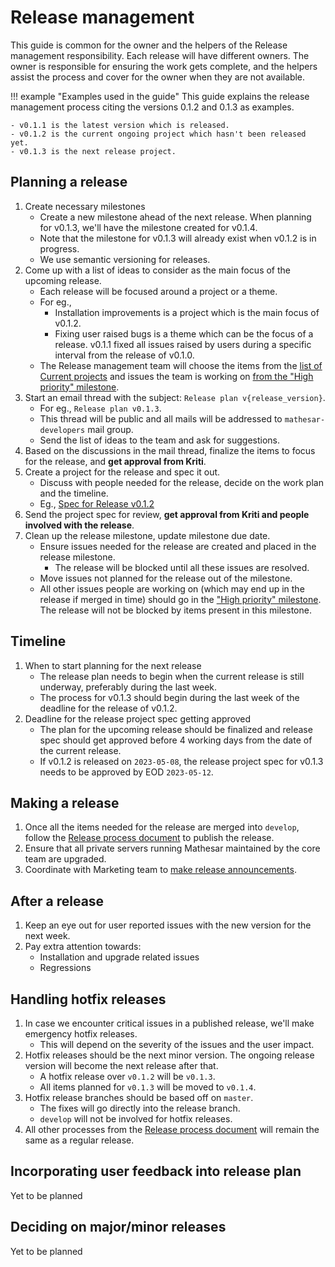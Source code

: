 # Release management

This guide is common for the owner and the helpers of the Release management responsibility. Each release will have different owners. The owner is responsible for ensuring the work gets complete, and the helpers assist the process and cover for the owner when they are not available.

!!! example "Examples used in the guide"
    This guide explains the release management process citing the versions 0.1.2 and 0.1.3 as examples.

    - v0.1.1 is the latest version which is released.
    - v0.1.2 is the current ongoing project which hasn't been released yet.
    - v0.1.3 is the next release project.

## Planning a release

1. Create necessary milestones
    - Create a new milestone ahead of the next release. When planning for v0.1.3, we'll have the milestone created for v0.1.4.
    - Note that the milestone for v0.1.3 will already exist when v0.1.2 is in progress.
    -  We use semantic versioning for releases.
1. Come up with a list of ideas to consider as the main focus of the upcoming release.
    - Each release will be focused around a project or a theme.
    - For eg.,
        - Installation improvements is a project which is the main focus of v0.1.2.
        - Fixing user raised bugs is a theme which can be the focus of a release. v0.1.1 fixed all issues raised by users during a specific interval from the release of v0.1.0.
    - The Release management team will choose the items from the [list of Current projects](/projects#current-projects) and issues the team is working on [from the "High priority" milestone](https://github.com/mathesar-foundation/mathesar/milestone/71).
1. Start an email thread with the subject: `Release plan v{release_version}`.
    - For eg., `Release plan v0.1.3`.
    - This thread will be public and all mails will be addressed to `mathesar-developers` mail group.
    - Send the list of ideas to the team and ask for suggestions.
1. Based on the discussions in the mail thread, finalize the items to focus for the release, and **get approval from Kriti**.
1. Create a project for the release and spec it out.
    - Discuss with people needed for the release, decide on the work plan and the timeline.
    - Eg., [Spec for Release v0.1.2](/projects/release-0-1-2)
1. Send the project spec for review, **get approval from Kriti and people involved with the release**.
1. Clean up the release milestone, update milestone due date.
    - Ensure issues needed for the release are created and placed in the release milestone.
        - The release will be blocked until all these issues are resolved.
    - Move issues not planned for the release out of the milestone.
    - All other issues people are working on (which may end up in the release if merged in time) should go in the ["High priority" milestone](https://github.com/mathesar-foundation/mathesar/milestone/71). The release will not be blocked by items present in this milestone.

## Timeline

1. When to start planning for the next release
    - The release plan needs to begin when the current release is still underway, preferably during the last week.
    - The process for v0.1.3 should begin during the last week of the deadline for the release of v0.1.2.
1. Deadline for the release project spec getting approved
    - The plan for the upcoming release should be finalized and release spec should get approved before 4 working days from the date of the current release.
    - If v0.1.2 is released on `2023-05-08`, the release project spec for v0.1.3 needs to be approved by EOD `2023-05-12`.

## Making a release

1. Once all the items needed for the release are merged into `develop`, follow the [Release process document](/engineering/release-process) to publish the release.
1. Ensure that all private servers running Mathesar maintained by the core team are upgraded.
1. Coordinate with Marketing team to [make release announcements](/team/responsibilities/marketing#make-release-announcements).

## After a release

1. Keep an eye out for user reported issues with the new version for the next week.
1. Pay extra attention towards:
    - Installation and upgrade related issues
    - Regressions

## Handling hotfix releases

1. In case we encounter critical issues in a published release, we'll make emergency hotfix releases.
    - This will depend on the severity of the issues and the user impact.
1. Hotfix releases should be the next minor version. The ongoing release version will become the next release after that.
    - A hotfix release over `v0.1.2` will be `v0.1.3`.
    - All items planned for `v0.1.3` will be moved to `v0.1.4`.
1. Hotfix release branches should be based off on `master`.
    - The fixes will go directly into the release branch.
    - `develop` will not be involved for hotfix releases.
1. All other processes from the [Release process document](/engineering/release-process) will remain the same as a regular release.

## Incorporating user feedback into release plan

Yet to be planned

## Deciding on major/minor releases

Yet to be planned
